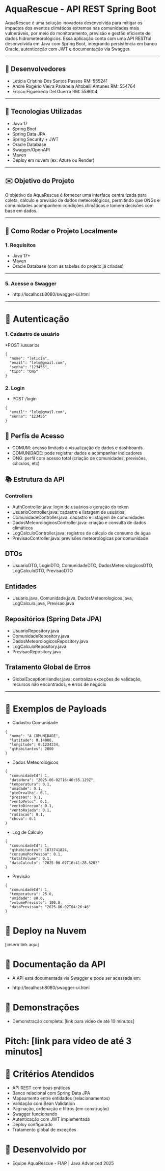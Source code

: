 # AquaRescue - API REST Spring Boot

AquaRescue é uma solução inovadora desenvolvida para mitigar os impactos dos eventos climáticos extremos nas comunidades mais vulneráveis, por meio do monitoramento, previsão e gestão eficiente de dados hidrometeorológicos. Essa aplicação conta com uma API RESTful desenvolvida em Java com Spring Boot, integrando persistência em banco Oracle, autenticação com JWT e documentação via Swagger.

---

## 👥 Desenvolvedores

- Leticia Cristina Dos Santos Passos RM: 555241
- André Rogério Vieira Pavanela Altobelli Antunes RM: 554764
- Enrico Figueiredo Del Guerra RM: 558604

---

## 🌟 Tecnologias Utilizadas

- Java 17
- Spring Boot
- Spring Data JPA
- Spring Security + JWT
- Oracle Database
- Swagger/OpenAPI
- Maven
- Deploy em nuvem (ex: Azure ou Render)

---

## ✉️ Objetivo do Projeto

O objetivo do AquaRescue é fornecer uma interface centralizada para coleta, cálculo e previsão de dados meteorológicos, permitindo que ONGs e comunidades acompanhem condições climáticas e tomem decisões com base em dados.

---

## 🔧 Como Rodar o Projeto Localmente

### 1. Requisitos

- Java 17+
- Maven
- Oracle Database (com as tabelas do projeto já criadas)

---

### 5. Acesse o Swagger
* http://localhost:8080/swagger-ui.html

---
# 🔐 Autenticação
### 1. Cadastro de usuário
*POST /usuarios
```
{
  "nome": "leticia",
  "email": "lele@gmail.com",
  "senha": "123456",
  "tipo": "ONG"
}

```
### 2. Login
* POST /login
```
{
  "email": "lele@gmail.com",
  "senha": "123456"
}
```

## 👤 Perfis de Acesso
* COMUM: acesso limitado à visualização de dados e dashboards
* COMUNIDADE: pode registrar dados e acompanhar indicadores
* ONG: perfil com acesso total (criação de comunidades, previsões, cálculos, etc)

## 📚 Estrutura da API
### Controllers
* AuthController.java: login de usuários e geração do token
* UsuarioController.java: cadastro e listagem de usuários
* ComunidadeController.java: cadastro e listagem de comunidades
* DadosMeteorologicosController.java: criação e consulta de dados climáticos
* LogCalculoController.java: registros de cálculo de consumo de água
* PrevisaoController.java: previsões meteorológicas por comunidade

## DTOs
* UsuarioDTO, LoginDTO, ComunidadeDTO, DadosMeteorologicosDTO, LogCalculoDTO, PrevisaoDTO

## Entidades
* Usuario.java, Comunidade.java, DadosMeteorologicos.java, LogCalculo.java, Previsao.java

## Repositórios (Spring Data JPA)
* UsuarioRepository.java
* ComunidadeRepository.java
* DadosMeteorologicosRepository.java
* LogCalculoRepository.java
* PrevisaoRepository.java

## Tratamento Global de Erros
* GlobalExceptionHandler.java: centraliza exceções de validação, recursos não encontrados, e erros de negócio

---

# 📘 Exemplos de Payloads
* Cadastro Comunidade
```
{
  "nome": "A COMUNIDADE",
  "latitude": 0.14000,
  "longitude": 0.1234234,
  "qtHabitantes": 2000
}
```

* Dados Meteorológicos
```
{
  "comunidadeId": 1,
  "dataHora": "2025-06-02T16:40:55.129Z",
  "temperatura": 0.1,
  "umidade": 0.1,
  "ptoOrvalho": 0.1,
  "pressao": 0.1,
  "ventoVeloc": 0.1,
  "ventoDirecao": 0.1,
  "ventoRajada": 0.1,
  "radiacao": 0.1,
  "chuva": 0.1
}
```

* Log de Cálculo
```
{
  "comunidadeId": 1,
  "qtHabitantes": 1073741824,
  "consumoPorPessoa": 0.1,
  "totalVolume": 0.1,
  "dataCalculo": "2025-06-02T16:41:28.620Z"
}
```

* Previsão
```
{
  "comunidadeId": 1,
  "temperatura": 25.0,
  "umidade": 80.0,
  "volumePrevisto": 100.0,
  "dataPrevisao": "2025-06-02T04:26:46"
}
```

# 🚀 Deploy na Nuvem
[inserir link aqui]

# 📑 Documentação da API
* A API está documentada via Swagger e pode ser acessada em:

* http://localhost:8080/swagger-ui.html

# 🎥 Demonstrações
* Demonstração completa: [link para vídeo de até 10 minutos]

# Pitch: [link para vídeo de até 3 minutos]

# 📌 Critérios Atendidos
* API REST com boas práticas
* Banco relacional com Spring Data JPA
* Mapeamento entre entidades (relacionamentos)
* Validação com Bean Validation
* Paginação, ordenação e filtros (em construção)
* Swagger funcionando
* Autenticação com JWT implementada
* Deploy configurado
* Tratamento global de exceções

# 📅 Desenvolvido por
* Equipe AquaRescue - FIAP | Java Advanced 2025





